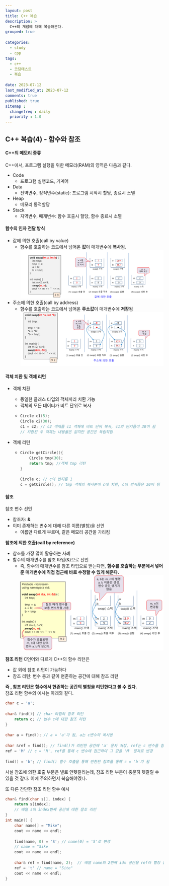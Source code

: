```yaml
---
layout: post
title: C++ 복습
description: >
  C++의 개념에 대해 복습해본다.
grouped: true

categories: 
  - study
  - cpp
tags: 
  - c++
  - 코딩테스트
  - 복습
 
date: 2023-07-12
last_modified_at: 2023-07-12
comments: true
published: true
sitemap :
  changefreq : daily
  priority : 1.0
---
```

C++ 복습(4) - 함수와 참조
---
#### C++의 메모리 종류
C++에서, 프로그램 실행을 위한 메모리(RAM)의 영역은 다음과 같다.
- Code
  - 프로그램 실행코드, 기계어
- Data
  - 전역변수, 정적변수(static): 프로그램 시작시 할당, 종료시 소멸
- Heap
  - 메모리 동적할당
- Stack
  - 지역변수, 매개변수: 함수 호출시 할당, 함수 종료시 소멸

#### 함수의 인자 전달 방식
- 값에 의한 호출(call by value)
  - 함수를 호출하는 코드에서 넘어온 **값**이 매개변수에 **복사**됨.  
  ![call_by_val](/assets/img/study/cpp/c++_bash_up_4/call_by_val.png)  
- 주소에 의한 호출(call by address)
  - 함수를 호출하는 코드에서 넘어온 **주소값**이 매개변수에 **저장**됨
  ![call_by_add](/assets/img/study/cpp/c++_bash_up_4/call_by_add.png)

#### 객체 치환 및 객체 리턴
- 객체 치환
  - 동일한 클래스 타입의 객체끼리 치환 가능
  - 객체의 모든 데이터가 비트 단위로 복사
  - ```C++
    Circle c1(5);
    Circle c2(30);
    c1 = c2; // c2 객체를 c1 객체에 비트 단위 복사, c1의 반지름이 30이 됨
    // 치환된 두 객체는 내용물은 같지만 공간은 독립적임
    ```

- 객체 리턴
  - ```C++
    Circle getCircle(){
        Circle tmp(30);
        return tmp; //객체 tmp 리턴
    }

    Circle c; // c의 반지름 1
    c = getCircle(); // tmp 객체의 복사본이 c에 치환, c의 반지름은 30이 됨
    ```

#### 참조
참조 변수 선언
- 참조자: **&**
- 이미 존재하는 변수에 대해 다른 이름(별칭)을 선언
  - 이름만 다르게 부르며, 같은 메모리 공간을 가리킴  
    
  
**참조에 의한 호출(call by reference)**
- 참조를 가장 많이 활용하는 사례
- 함수의 매개변수를 참조 타입(&)으로 선언
  - 즉, 함수의 매개변수를 참조 타입으로 받는다면, **함수를 호출하는 부분에서 넣어준 매개변수에 직접 접근해 바로 수정할 수 있게 해준다.**
  ![call_by_ref](/assets/img/study/cpp/c++_bash_up_4/call_by_ref.png)

**참조 리턴**
C언어와 다르게 C++의 함수 리턴은
- 값 외에 참조 리턴이 가능하다
- 참조 리턴: 변수 등과 같이 현존하는 공간에 대해 참조 리턴

**즉 , 참조 리턴은 함수에서 현존하는 공간의 별칭을 리턴한다고 볼 수 있다.**  
참조 리턴 함수의 예시는 아래와 같다.
```C++
char c = 'a';

char& find(){ // char 타입의 참조 리턴
    return c; // 변수 c에 대한 참조 리턴
}

char a = find(); // a = 'a'가 됨, a는 c변수의 복사본

char &ref = find(); // find()가 리턴한 공간에 'a' 문자 저장, ref는 c 변수를 참조하게 됨
ref = 'M' // c = 'M', ref를 통해 c 변수에 접근하여 그 값을 'M' 문자로 변경

find() = 'b'; // find() 함수 호출을 통해 반환된 참조를 통해 c = 'b'가 됨
```
사실 참조에 의한 호출 부분은 별로 안헷갈리는데, 참조 리턴 부분이 충분히 헷갈릴 수 있을 것 같다. 이에 주의하면서 복습해야겠다.

또 다른 간단한 참조 리턴 함수 예시
```C++
char& find(char s[], index) {
    return s[index];  
    // 배열 s의 index번째 공간에 대한 참조 리턴
}
int main() {
    char name[] = "Mike";
    cout << name << endl;

    find(name, 0) = 'S'; // name[0] = 'S'로 변경
    // name = "Sike
    cout << name << endl;

    char& ref = find(name, 2);  // 배열 name의 2번째 idx 공간을 ref라 별칭 붙임
    ref = 't' // name = "Site"
    cout << name << endl;
}
```
